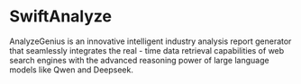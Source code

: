 # SwiftAnalyze
AnalyzeGenius is an innovative intelligent industry analysis report generator that seamlessly integrates the real - time data retrieval capabilities of web search engines with the advanced reasoning power of large language models like Qwen and Deepseek.
